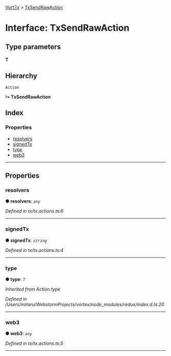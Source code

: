 [VortΞx](../README.md) > [TxSendRawAction](../interfaces/txsendrawaction.md)

# Interface: TxSendRawAction

## Type parameters
#### T 
## Hierarchy

 `Action`

**↳ TxSendRawAction**

## Index

### Properties

* [resolvers](txsendrawaction.md#resolvers)
* [signedTx](txsendrawaction.md#signedtx)
* [type](txsendrawaction.md#type)
* [web3](txsendrawaction.md#web3)

---

## Properties

<a id="resolvers"></a>

###  resolvers

**● resolvers**: *`any`*

*Defined in tx/tx.actions.ts:6*

___
<a id="signedtx"></a>

###  signedTx

**● signedTx**: *`string`*

*Defined in tx/tx.actions.ts:4*

___
<a id="type"></a>

###  type

**● type**: *`T`*

*Inherited from Action.type*

*Defined in /Users/irotaru/WebstormProjects/vortex/node_modules/redux/index.d.ts:20*

___
<a id="web3"></a>

###  web3

**● web3**: *`any`*

*Defined in tx/tx.actions.ts:5*

___

